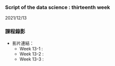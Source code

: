 ### Script of the data science : thirteenth week 
2021/12/13

### 課程錄影
* 影片連結： 
  * Week 13-1 : 
  * Week 13-2 : 
  * Week 13-3 : 
